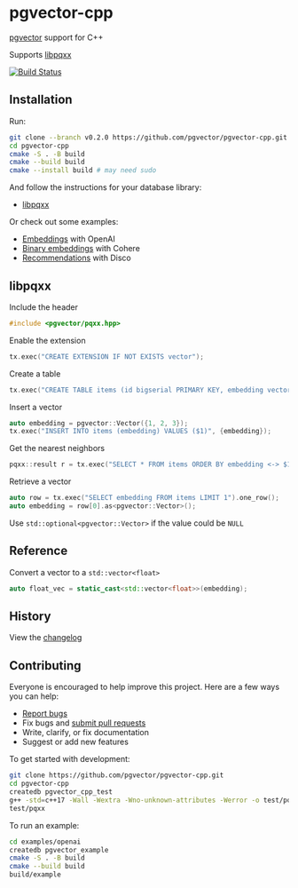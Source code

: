 # pgvector-cpp

[pgvector](https://github.com/pgvector/pgvector) support for C++

Supports [libpqxx](https://github.com/jtv/libpqxx)

[![Build Status](https://github.com/pgvector/pgvector-cpp/actions/workflows/build.yml/badge.svg)](https://github.com/pgvector/pgvector-cpp/actions)

## Installation

Run:

```sh
git clone --branch v0.2.0 https://github.com/pgvector/pgvector-cpp.git
cd pgvector-cpp
cmake -S . -B build
cmake --build build
cmake --install build # may need sudo
```

And follow the instructions for your database library:

- [libpqxx](#libpqxx)

Or check out some examples:

- [Embeddings](examples/openai/example.cpp) with OpenAI
- [Binary embeddings](examples/cohere/example.cpp) with Cohere
- [Recommendations](examples/disco/example.cpp) with Disco

## libpqxx

Include the header

```cpp
#include <pgvector/pqxx.hpp>
```

Enable the extension

```cpp
tx.exec("CREATE EXTENSION IF NOT EXISTS vector");
```

Create a table

```cpp
tx.exec("CREATE TABLE items (id bigserial PRIMARY KEY, embedding vector(3))");
```

Insert a vector

```cpp
auto embedding = pgvector::Vector({1, 2, 3});
tx.exec("INSERT INTO items (embedding) VALUES ($1)", {embedding});
```

Get the nearest neighbors

```cpp
pqxx::result r = tx.exec("SELECT * FROM items ORDER BY embedding <-> $1 LIMIT 5", {embedding});
```

Retrieve a vector

```cpp
auto row = tx.exec("SELECT embedding FROM items LIMIT 1").one_row();
auto embedding = row[0].as<pgvector::Vector>();
```

Use `std::optional<pgvector::Vector>` if the value could be `NULL`

## Reference

Convert a vector to a `std::vector<float>`

```cpp
auto float_vec = static_cast<std::vector<float>>(embedding);
```

## History

View the [changelog](https://github.com/pgvector/pgvector-cpp/blob/master/CHANGELOG.md)

## Contributing

Everyone is encouraged to help improve this project. Here are a few ways you can help:

- [Report bugs](https://github.com/pgvector/pgvector-cpp/issues)
- Fix bugs and [submit pull requests](https://github.com/pgvector/pgvector-cpp/pulls)
- Write, clarify, or fix documentation
- Suggest or add new features

To get started with development:

```sh
git clone https://github.com/pgvector/pgvector-cpp.git
cd pgvector-cpp
createdb pgvector_cpp_test
g++ -std=c++17 -Wall -Wextra -Wno-unknown-attributes -Werror -o test/pqxx test/pqxx_test.cpp -lpqxx -lpq
test/pqxx
```

To run an example:

```sh
cd examples/openai
createdb pgvector_example
cmake -S . -B build
cmake --build build
build/example
```
